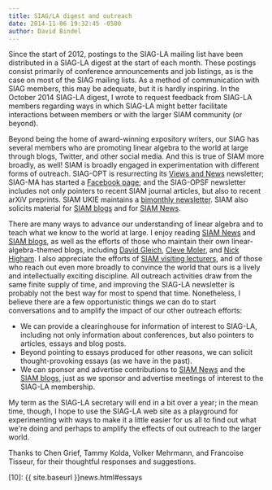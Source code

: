 ```yaml
---
title: SIAG/LA digest and outreach
date: 2014-11-06 19:32:45 -0500
author: David Bindel
---
```


Since the start of 2012, postings to the SIAG-LA mailing list have
been distributed in a SIAG-LA digest at the start of each month.
These postings consist primarily of conference announcements and job
listings, as is the case on most of the SIAG mailing lists.  As a
method of communication with SIAG members, this may be adequate, but
it is hardly inspiring.  In the October 2014 SIAG-LA digest, I wrote
to request feedback from SIAG-LA members regarding ways in which
SIAG-LA might better facilitate interactions between members or with
the larger SIAM community (or beyond).

Beyond being the home of award-winning expository writers, our SIAG
has several members who are promoting linear algebra to the world at
large through blogs, Twitter, and other social media.  And this is
true of SIAM more broadly, as well!  SIAM is broadly engaged in
experimentation with different forms of outreach.  SIAG-OPT is
resurrecting its [Views and News][1] newsletter; SIAG-MA has started a
[Facebook page][2]; and the SIAG-OPSF newsletter includes not only
pointers to recent SIAM journal articles, but also to recent arXiV
preprints.  SIAM UKIE maintains a [bimonthly newsletter][3].  SIAM
also solicits material for [SIAM blogs][4] and for [SIAM News][5].

There are many ways to advance our understanding of linear algebra and
to teach what we know to the world at large.  I enjoy reading
[SIAM News][5] and [SIAM blogs][4], as well as the efforts of
those who maintain their own linear-algebra-themed blogs,
including [David Gleich][6], [Cleve Moler][7], and [Nick Higham][8].
I also appreciate the efforts of [SIAM visiting lecturers][9],
and of those who reach out even more broadly to convince the world
that ours is a lively and intellectually exciting discipline.
All outreach activities draw from the same finite supply of time,
and improving the SIAG-LA newsletter is probably not the best way
for most to spend that time.  Nonetheless, I believe there are a
few opportunistic things we can do to start conversations and to
amplify the impact of our other outreach efforts:

 - We can provide a clearinghouse for information of interest to
   SIAG-LA, including not only information about conferences, but also
   pointers to articles, essays and blog posts.
 - Beyond pointing to essays produced for other reasons, we can
   solicit thought-provoking essays (as we have in the past).
 - We can sponsor and advertise contributions to [SIAM News][5] and the
   [SIAM blogs][4], just as we sponsor and advertise meetings of
   interest to the SIAG-LA membership.

My term as the SIAG-LA secretary will end in a bit over a year;
in the mean time, though, I hope to use the SIAG-LA web site as
a playground for experimenting with ways to make it a little easier
for us all to find out what we're doing and perhaps to amplify the
effects of out outreach to the larger world.

Thanks to Chen Grief, Tammy Kolda, Volker Mehrmann, and Francoise
Tisseur, for their thoughtful responses and suggestions.

[1]: http://wiki.siam.org/siag-op/index.php/View_and_News
[2]: https://www.facebook.com/SIAGMaterials
[3]: http://blogs.siam.org/siam-ukie-new-media-to-help-increase-impact-of-members-activities-in-the-wider-community-2/
[4]: http://blogs.siam.org/
[5]: http://sinews.siam.org/
[6]: http://blogs.mathworks.com/cleve/
[7]: http://nickhigham.wordpress.com/
[8]: http://dgleich.wordpress.com/
[9]: http://www.siam.org/visiting/
[10]: {{ site.baseurl }}news.html#essays
